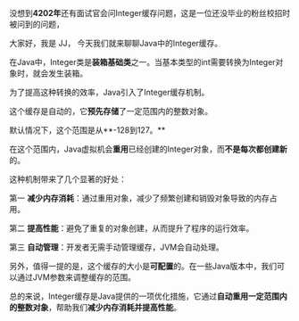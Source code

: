 没想到**4202年**还有面试官会问Integer缓存问题，这是一位还没毕业的粉丝校招时被问到的问题，

大家好，我是 JJ， 今天我们就来聊聊Java中的Integer缓存。

在Java中，Integer类是**装箱基础类**之一。当基本类型的int需要转换为Integer对象时，就会发生装箱。

为了提高这种转换的效率，Java引入了Integer缓存机制。

这个缓存是自动的，它**预先存储**了一定范围内的整数对象。

默认情况下，这个范围是从**-128到127。**

在这个范围内，Java虚拟机会**重用**已经创建的Integer对象，而**不是每次都创建新**的。

这种机制带来了几个显著的好处：

第一 **减少内存消耗**：通过重用对象，减少了频繁创建和销毁对象导致的内存占用。

第二 **提高性能**：避免了重复的对象创建，从而提升了程序的运行效率。

第三 **自动管理**：开发者无需手动管理缓存，JVM会自动处理。

另外，值得一提的是，这个缓存的大小是**可配置**的。在一些Java版本中，我们可以通过JVM参数来调整缓存的范围。

总的来说，Integer缓存是Java提供的一项优化措施，它通过**自动重用一定范围内的整数对象**，帮助我们**减少内存消耗并提高性能**。
